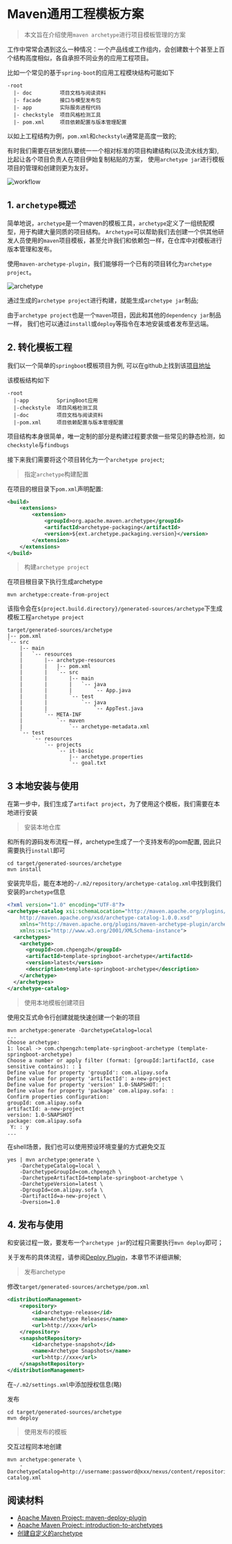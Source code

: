 # Maven通用工程模板方案

> 本文旨在介绍使用`maven archetype`进行项目模板管理的方案

工作中常常会遇到这么一种情况：一个产品线或工作组内，会创建数十个甚至上百个结构高度相似，各自承担不同业务的应用工程项目。

比如一个常见的基于`spring-boot`的应用工程模块结构可能如下

```
-root
  |- doc         项目文档与阅读资料
  |- facade      接口与模型发布包
  |- app         实际服务进程代码
  |- checkstyle  项目风格检测工具
  |- pom.xml     项目依赖配置与版本管理配置
```

以如上工程结构为例，`pom.xml`和`checkstyle`通常是高度一致的; 

有时我们需要在研发团队要统一一个相对标准的项目构建结构(以及流水线方案), 比起让各个项目负责人在项目伊始复制粘贴的方案，
使用`archetype jar`进行模板项目的管理和创建则更为友好。

![workflow](doc/archetype-workflow.png)

## 1. `archetype`概述

简单地说，`archetype`是一个maven的模板工具，`archetype`定义了一组统配模型，用于构建大量同质的项目结构。
`Archetype`可以帮助我们去创建一个供其他研发人员使用的`maven`项目模板，甚至允许我们和依赖包一样，在仓库中对模板进行版本管理和发布。

使用`maven-archetype-plugin`，我们能够将一个已有的项目转化为`archetype project`。

![archetype](doc/archetype-overview.png)


通过生成的`archetype project`进行构建，就能生成`archetype jar`制品; 

由于`archetype project`也是一个`maven`项目，因此和其他的`dependency jar`制品一样，
我们也可以通过`install`或`deploy`等指令在本地安装或者发布至远端。

## 2. 转化模板工程

我们以一个简单的`springboot`模板项目为例, 可以在github上找到该[项目地址](https://github.com/my-helloworld/template-springboot)

该模板结构如下

```
-root
  |-app         SpringBoot应用
  |-checkstyle  项目风格检测工具
  |-doc         项目文档与阅读资料
  |-pom.xml     项目依赖配置与版本管理配置
```

项目结构本身很简单，唯一定制的部分是构建过程要求做一些常见的静态检测，如`checkstyle`与`findbugs`

接下来我们需要将这个项目转化为一个`archetype project`;

> 指定`archetype`构建配置

在项目的根目录下`pom.xml`声明配置:

```xml
<build>
    <extensions>
        <extension>
            <groupId>org.apache.maven.archetype</groupId>
            <artifactId>archetype-packaging</artifactId>
            <version>${ext.archetype.packaging.version}</version>
        </extension>
    </extensions>
</build>
```

> 构建`archetype project`

在项目根目录下执行生成archetype

```
mvn archetype:create-from-project
```

该指令会在`${project.build.directory}/generated-sources/archetype`下生成模板工程`archetype project`

```
target/generated-sources/archetype
|-- pom.xml
`-- src
    |-- main
    |   `-- resources
    |       |-- archetype-resources
    |       |   |-- pom.xml
    |       |   `-- src
    |       |       |-- main
    |       |       |   `-- java
    |       |       |       `-- App.java
    |       |       `-- test
    |       |           `-- java
    |       |               `-- AppTest.java
    |       `-- META-INF
    |           `-- maven
    |               `-- archetype-metadata.xml
    `-- test
        `-- resources
            `-- projects
                `-- it-basic
                    |-- archetype.properties
                    `-- goal.txt
```

## 3 本地安装与使用

在第一步中，我们生成了`artifact project`，为了使用这个模板，我们需要在本地进行安装

> 安装本地仓库

和所有的源码发布流程一样，archetype生成了一个支持发布的pom配置, 因此只需要执行`install`即可

```
cd target/generated-sources/archetype
mvn install
```

安装完毕后，能在本地的`~/.m2/repository/archetype-catalog.xml`中找到我们安装的`archetype`信息

```xml
<?xml version="1.0" encoding="UTF-8"?>
<archetype-catalog xsi:schemaLocation="http://maven.apache.org/plugins/maven-archetype-plugin/archetype-catalog/1.0.0 
    http://maven.apache.org/xsd/archetype-catalog-1.0.0.xsd"
    xmlns="http://maven.apache.org/plugins/maven-archetype-plugin/archetype-catalog/1.0.0"
    xmlns:xsi="http://www.w3.org/2001/XMLSchema-instance">
  <archetypes>
    <archetype>
      <groupId>com.chpengzh</groupId>
      <artifactId>template-springboot-archetype</artifactId>
      <version>latest</version>
      <description>template-springboot-archetype</description>
    </archetype>
  </archetypes>
</archetype-catalog>

```

> 使用本地模板创建项目

使用交互式命令行创建就能快速创建一个新的项目

```
mvn archetype:generate -DarchetypeCatalog=local
...
Choose archetype:
1: local -> com.chpengzh:template-springboot-archetype (template-springboot-archetype)
Choose a number or apply filter (format: [groupId:]artifactId, case sensitive contains): : 1  
Define value for property 'groupId': com.alipay.sofa
Define value for property 'artifactId': a-new-project      
Define value for property 'version' 1.0-SNAPSHOT: : 
Define value for property 'package' com.alipay.sofa: : 
Confirm properties configuration:
groupId: com.alipay.sofa
artifactId: a-new-project
version: 1.0-SNAPSHOT
package: com.alipay.sofa
 Y: : y
...
```

在shell场景，我们也可以使用预设环境变量的方式避免交互

```
yes | mvn archetype:generate \
    -DarchetypeCatalog=local \
    -DarchetypeGroupId=com.chpengzh \
    -DarchetypeArtifactId=template-springboot-archetype \
    -DarchetypeVersion=latest \
    -DgroupId=com.alipay.sofa \
    -DartifactId=a-new-project \
    -Dversion=1.0
```

## 4. 发布与使用

和安装过程一致，要发布一个`archetype jar`的过程只需要执行`mvn deploy`即可；

关于发布的具体流程，请参阅[Deploy Plugin](https://maven.apache.org/plugins/maven-deploy-plugin/)，本章节不详细讲解;

> 发布archetype

修改`target/generated-sources/archetype/pom.xml`

```xml
<distributionManagement>
    <repository>
        <id>archetype-release</id>
        <name>Archetype Releases</name>
        <url>http://xxx</url>
    </repository>
    <snapshotRepository>
        <id>archetype-snapshot</id>
        <name>Archetype Snapshots</name>
        <url>http://xxx</url>
    </snapshotRepository>
</distributionManagement>
```

在`~/.m2/settings.xml`中添加授权信息(略)

发布

```
cd target/generated-sources/archetype
mvn deploy
```

> 使用发布的模板

交互过程同本地创建

```
mvn archetype:generate \
    -DarchetypeCatalog=http://username:password@xxx/nexus/content/repositories/myapps/archetype-catalog.xml
```

## 阅读材料

- [Apache Maven Project: maven-deploy-plugin](https://maven.apache.org/plugins/maven-deploy-plugin/)
- [Apache Maven Project: introduction-to-archetypes](https://maven.apache.org/guides/introduction/introduction-to-archetypes.html)
- [创建自定义的archetype](https://xtuhcy.iteye.com/blog/1815061)
